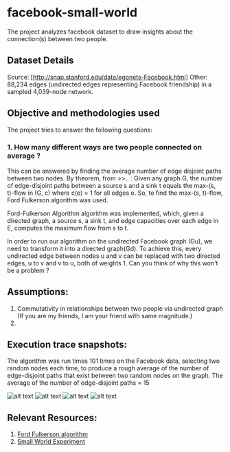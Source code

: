 # facebook-small-world
The project analyzes facebook dataset to draw insights about the connection(s) between two people.

## Dataset Details
Source: [http://snap.stanford.edu/data/egonets-Facebook.html]
Other: 88,234 edges (undirected edges representing Facebook friendship) in a sampled 4,039-node network.

## Objective and methodologies used
The project tries to answer the following questions: 
### 1. How many different ways are two people connected on average ?
This can be answered by finding the average number of edge disjoint paths between two nodes.
By theorem, from >>.. :
Given any graph G, the number of edge-disjoint paths between a source s and a sink t equals the max-(s, t)-flow in (G, c) where c(e) = 1 for all edges e.
So, to find the max-(s, t)-flow, Ford Fulkerson algorithm was used.

Ford-Fulkerson Algorithm algorithm was implemented, which, given a directed graph, a source s, a sink t, and edge capacities over each edge in E, computes the maximum flow from s to t.

In order to run our algorithm on the undirected Facebook graph (Gu), we need to transform it into a directed graph(Gd). To achieve this, every undirected edge between nodes u and v can be replaced with two directed edges, u to v and v to u, both of weights 1. Can you think of why this won't be a problem ?


## Assumptions:
1. Commutativity in relationships between two people via undirected graph (If you are my friends, I am your friend with same magnitude.) 
2.  

## Execution trace snapshots:
The algorithm was run times 101 times on the Facebook data, selecting two random nodes each time, to produce a rough average of the number of edge-disjoint paths that exist between two random nodes on the graph.
The average of the number of edge-disjoint paths = 15

![alt text](https://raw.githubusercontent.com/mohit-chawla/facebook-small-world/master/output/run_1_1.png "")
![alt text](https://raw.githubusercontent.com/mohit-chawla/facebook-small-world/master/output/run_1_2.png "")
![alt text](https://raw.githubusercontent.com/mohit-chawla/facebook-small-world/master/output/run_1_3.png "")
![alt text](https://raw.githubusercontent.com/mohit-chawla/facebook-small-world/master/output/run_1_4.png "")
## Relevant Resources: 
1. [Ford Fulkerson algorithm](https://en.wikipedia.org/wiki/Ford–Fulkerson_algorithm) 
2. [Small World Experiment](https://en.wikipedia.org/wiki/Small-world_experiment)
 
